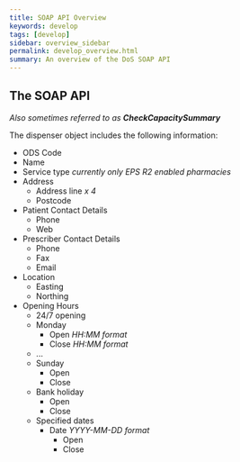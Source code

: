 ```yaml
---
title: SOAP API Overview
keywords: develop
tags: [develop]
sidebar: overview_sidebar
permalink: develop_overview.html
summary: An overview of the DoS SOAP API
---
```


## The SOAP API ##

*Also sometimes referred to as **CheckCapacitySummary***

The dispenser object includes the following information:

* ODS Code
* Name
* Service type _currently only EPS R2 enabled pharmacies_
* Address
  - Address line _x 4_
  - Postcode
* Patient Contact Details
  - Phone
  - Web
* Prescriber Contact Details
  - Phone
  - Fax
  - Email
* Location
  - Easting
  - Northing
* Opening Hours
  - 24/7 opening
  - Monday
    + Open _HH:MM format_
    + Close _HH:MM format_
  - ...
  - Sunday
    + Open
    + Close
  - Bank holiday
    + Open
    + Close
  - Specified dates
    + Date _YYYY-MM-DD format_
      - Open
      - Close

